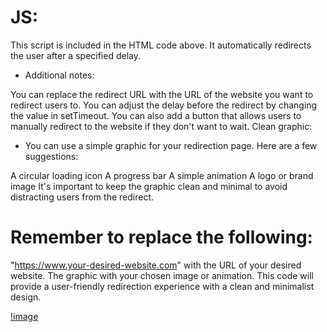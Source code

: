 # JS:

This script is included in the HTML code above. It automatically redirects the user after a specified delay.

- Additional notes:

You can replace the redirect URL with the URL of the website you want to redirect users to.
You can adjust the delay before the redirect by changing the value in setTimeout.
You can also add a button that allows users to manually redirect to the website if they don't want to wait.
Clean graphic:

- You can use a simple graphic for your redirection page. Here are a few suggestions:

A circular loading icon
A progress bar
A simple animation
A logo or brand image
It's important to keep the graphic clean and minimal to avoid distracting users from the redirect.

# Remember to replace the following:

"https://www.your-desired-website.com" with the URL of your desired website.
The graphic with your chosen image or animation.
This code will provide a user-friendly redirection experience with a clean and minimalist design.

[!image](https://github.com/vornex-gh/a-neat-redirection-page/blob/main/demoview.png?raw=true)
